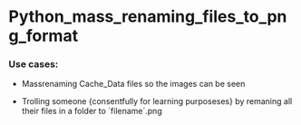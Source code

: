 # Python_mass_renaming_files_to_png_format

### Use cases:

- Massrenaming Cache_Data files so the images can be seen 

- Trolling someone {consentfully for learning purposeses} by remaning all their files in a folder to ´filename´.png

